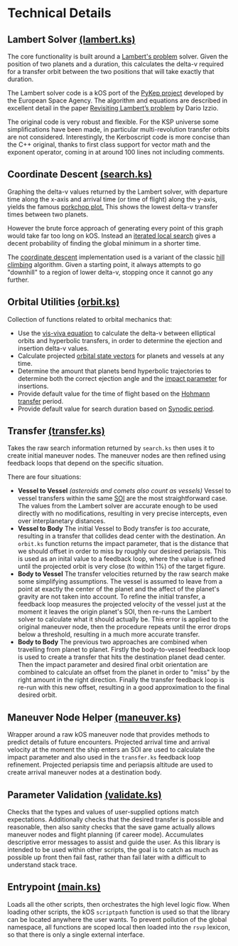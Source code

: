 # Technical Details

## Lambert Solver [(lambert.ks)](lambert.ks)

The core functionality is built around a [Lambert's problem](https://en.wikipedia.org/wiki/Lambert%27s_problem) solver. Given the position of two planets and a duration, this calculates the delta-v required for a transfer orbit between the two positions that will take exactly that duration.

The Lambert solver code is a kOS port of the [PyKep project](https://github.com/esa/pykep) developed by the European Space Agency. The algorithm and equations are described in excellent detail in the paper [Revisiting Lambert’s problem](https://www.esa.int/gsp/ACT/doc/MAD/pub/ACT-RPR-MAD-2014-RevisitingLambertProblem.pdf) by Dario Izzio.

The original code is very robust and flexible. For the KSP universe some simplifications have been made, in particular multi-revolution transfer orbits are not considered. Interestingly, the Kerboscript code is more concise than the C++ original, thanks to first class support for vector math and the exponent operator, coming in at around 100 lines not including comments.

## Coordinate Descent [(search.ks)](search.ks)

Graphing the delta-v values returned by the Lambert solver, with departure time along the x-axis and arrival time (or time of flight) along the y-axis, yields the famous [porkchop plot.](https://en.wikipedia.org/wiki/Porkchop_plot) This shows the lowest delta-v transfer times between two planets.

However the brute force approach of generating every point of this graph would take far too long on kOS. Instead an [iterated local search](https://en.wikipedia.org/wiki/Iterated_local_search) gives a decent probability of finding the global minimum in a shorter time.

The [coordinate descent](https://en.wikipedia.org/wiki/Coordinate_descent) implementation used is a variant of the classic [hill climbing](https://en.wikipedia.org/wiki/Hill_climbing) algorithm. Given a starting point, it always attempts to go "downhill" to a region of lower delta-v, stopping once it cannot go any further.

## Orbital Utilities [(orbit.ks)](orbit.ks)

Collection of functions related to orbital mechanics that:
* Use the [vis-viva equation](https://en.wikipedia.org/wiki/Vis-viva_equation) to calculate the delta-v between elliptical orbits and hyperbolic transfers, in order to determine the ejection and insertion delta-v values.
* Calculate projected [orbital state vectors](https://en.wikipedia.org/wiki/Orbital_state_vectors) for planets and vessels at any time.
* Determine the amount that planets bend hyperbolic trajectories to determine both the correct ejection angle and the [impact parameter](https://en.wikipedia.org/wiki/Hyperbolic_trajectory#Impact_parameter) for insertions.
* Provide default value for the time of flight based on the [Hohmann transfer](https://en.wikipedia.org/wiki/Hohmann_transfer_orbit) period.
* Provide default value for search duration based on [Synodic period](https://en.wikipedia.org/wiki/Orbital_period#Synodic_period).

## Transfer [(transfer.ks)](transfer.ks)

Takes the raw search information returned by `search.ks` then uses it to create initial maneuver nodes. The maneuver nodes are then refined using feedback loops that depend on the specific situation.

There are four situations:
* **Vessel to Vessel** *(asteroids and comets also count as vessels)*
    Vessel to vessel transfers within the same [SOI](https://en.wikipedia.org/wiki/Sphere_of_influence_(astrodynamics)) are the most straightforward case. The values from the Lambert solver are accurate enough to be used directly with no modifications, resulting in very precise intercepts, even over interplanetary distances.
* **Vessel to Body**
    The initial Vessel to Body transfer is *too* accurate, resulting in a transfer that collides dead center with the destination. An `orbit.ks` function returns the impact parameter, that is the distance that we should offset in order to miss by roughly our desired periapsis. This is used as an inital value to a feedback loop, where the value is refined until the projected orbit is very close (to within 1%) of the target figure.
* **Body to Vessel**
    The transfer velocities returned by the raw search make some simplifying assumptions. The vessel is assumed to leave from a point at exactly the center of the planet and the affect of the planet's gravity are not taken into account. To refine the initial transfer, a feedback loop measures the projected velocity of the vessel just at the moment it leaves the origin planet's SOI, then re-runs the Lambert solver to calculate what it should actually be. This error is applied to the original maneuver node, then the procedure repeats until the error drops below a threshold, resulting in a much more accurate transfer.
* **Body to Body**
    The previous two approaches are combined when travelling from planet to planet. Firstly the body-to-vessel feedback loop is used to create a transfer that hits the destination planet dead center. Then the impact parameter and desired final orbit orientation are combined to calculate an offset from the planet in order to "miss" by the right amount in the right direction. Finally the transfer feedback loop is re-run with this new offset, resulting in a good approximation to the final desired orbit.

## Maneuver Node Helper [(maneuver.ks)](maneuver.ks)

Wrapper around a raw kOS maneuver node that provides methods to predict details of future encounters. Projected arrival time and arrival velocity at the moment the ship enters an SOI are used to calculate the impact parameter and also used in the `transfer.ks` feedback loop refinement. Projected periapsis time and periapsis altitude are used to create arrival maneuver nodes at a destination body.

## Parameter Validation [(validate.ks)](validate.ks)

Checks that the types and values of user-supplied options match expectations. Additionally checks that the desired transfer is possible and reasonable, then also sanity checks that the save game actually allows maneuver nodes and flight planning (if career mode). Accumulates descriptive error messages to assist and guide the user. As this library is intended to be used within other scripts, the goal is to catch as much as possible up front then fail fast, rather than fail later with a difficult to understand stack trace.

## Entrypoint [(main.ks)](main.ks)

Loads all the other scripts, then orchestrates the high level logic flow. When loading other scripts, the kOS `scriptpath` function is used so that the library can be located anywhere the user wants. To prevent pollution of the global namespace, all functions are scoped local then loaded into the `rsvp` lexicon, so that there is only a single external interface.